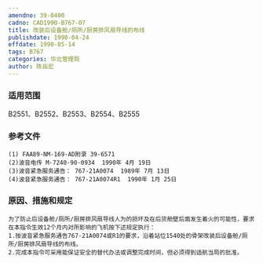 ```yaml
---
amendno: 39-0400
cadno: CAD1990-B767-07
title: 改装后设备舱/厕所/厨房排风扇导线的布线
publishdate: 1990-04-24
effdate: 1990-05-14
tags: B767
categories: 华北管理局
author: 陈岳宏
---
```


### 适用范围 
B2551、B2552、B2553、B2554、B2555

### 参考文件
    (1) FAA89-NM-169-AD附录 39-6571
    (2)波音电传 M-7240-90-0934  1990年 4月 19日
    (3)波音紧急服务通告： 767-21A0074  1989年 7月 13日
    (4)波音紧急服务通告： 767-21A0074R1  1990年 1月 25日


### 原因、措施和规定 
    为了防止后设备舱/厕所/厨房排风扇导线人为的损坏及在后货舱壁后面发生着火的可能性，要求在本指令生效12个月内对所影响的飞机按下述规定执行： 
    1.按波音紧急服务通告767-21A0074或R1的要求，沿着站位1540处的骨架改装后设备舱/厕所/厨房排风扇导线的布线。
    2.完成本指令可采用能保证安全的替代办法或调整完成时间，但必须得到适航当局的批准。

